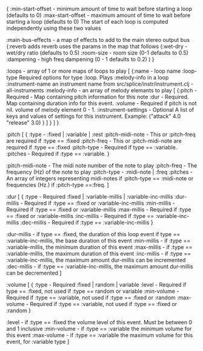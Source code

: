 {
  :min-start-offset - minimum amount of time to wait before starting a loop (defaults to 0)
  :max-start-offset - maximum amount of time to wait before starting a loop (defaults to 0)
    The start of each loop is computed independently using these two values

  :main-bus-effects - a map of effects to add to the main stereo output bus
  {:reverb adds reverb uses the params in the map that follows 
    (:wet-dry - wet/dry ratio (defaults to 0.5)
     :room-size - room size (0-1 defaults to 0.5)
     :dampening - high freq dampening (0 - 1 defaults to 0.2)
    )
  }
 
 :loops - array of 1 or more maps of loops to play 
 [
  {:name - loop name 
   :loop-type Required options for type :loop. Plays :melody-info in a loop 
   :instrument-name an instrument name from src/splice/instr/instrument.clj - all-instruments
   :melody-info - an array of melody elemants to play
   [
    {:pitch - Required - Map containing pitch information for this note
     :dur - Required. Map containing duration info for this event.
     :volume - Required if pitch is not nil. volume of melody element 0 - 1.
     :instrument-settings - Optional A list of keys and values of settings for this instrument. Example: ("attack" 4.0 "release" 3.0)
    }
   ]
  }
 ]
}

:pitch
[
  {
    :type - :fixed | :variable | :rest
    :pitch-midi-note - This or :pitch-freq are required if :type == :fixed
    :pitch-freq - This or :pitch-midi-note are required if :type == :fixed
    :pitch-type - Required if type == :variable.
    :pitches - Required if :type == :variable.
  }

  :pitch-midi-note - The midi note number of the note to play
  :pitch-freq - The frequency (Hz) of the note to play
  :pitch-type - :midi-note | :freq
  :pitches - An array of integers representing midi-notes if :pitch-type == :midi-note or
             frequencies (Hz.) if :pitch-type ==:freq.
]

:dur
[
  {
    :type  - Required :fixed | :variable-millis | :variable-inc-millis
    :dur-millis - Required if :type == :fixed or :variable-inc-millis
    :min-millis - Required if :type == :fixed or :variable-millis
    :max-millis - Required if :type == :fixed or :variable-millis
    :inc-millis - Required if :type == :variable-inc-millis
    :dec-millis - Required if :type == :variable-inc-millis
  }

  :dur-millis - if type == :fixed, the duration of this loop event
              if type == :variable-inc-millis, the base duration of this event
  :min-millis - if :type == :variable-millis, the minimum duration of this event
  :max-millis - if :type == :variable-millis, the maximum duration of this event
  :inc-millis - if :type == :variable-inc-millis, the maximum amount dur-millis can be incremented
  :dec-millis - if :type == :variable-inc-millis, the maximum amount dur-millis can be decremented
]

:volume
[
  {
    :type - Required :fixed | random | variable
    :level - Required if type == :fixed, not used if :type == random or variable
    :min-volume - Required if :type == :variable, not used if :type == :fixed or :random
    :max-volume - Required if :type == :variable, not used if :type == :fixed or :random
  }

  :level - if :type == :fixed the volume level of this event. Must be between 0 and 1 inclusive
  :min-volume - if :type == :variable the minimum volume for this event
  :max-volume - if :type == :variable the maximum volume for this event, for :variable type
]
